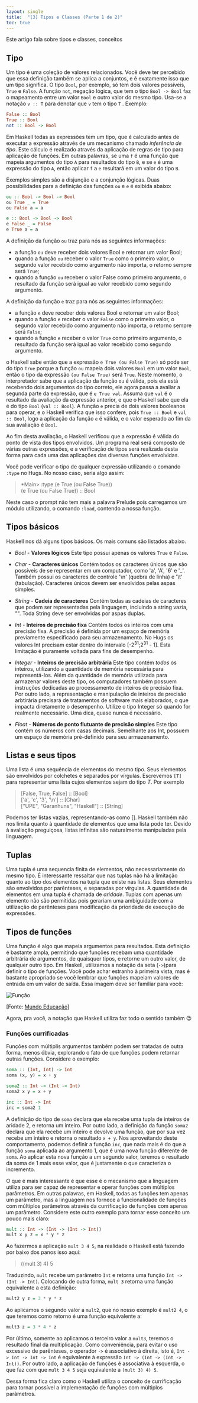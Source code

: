 ```yaml
---
layout: single
title:  "[3] Tipos e Classes (Parte 1 de 2)"
toc: true
---
```


Este artigo fala sobre tipos e classes, conceitos 

## Tipo

Um tipo é uma coleção de valores relacionados. Você deve ter percebido que essa definição também se aplica a conjuntos, e é exatamente isso que um tipo significa. O tipo `Bool`, por exemplo, só tem dois valores possíveis, `True` e `False`. A função `not`, negação lógica, que tem o tipo `Bool -> Bool` faz o mapeamento entre um valor `Bool` e outro valor do mesmo tipo. Usa-se a notação `v :: T` para denotar que `v` tem o tipo `T` . Exemplo:

```haskell
False :: Bool
True :: Bool
not :: Bool -> Bool
```

Em Haskell todas as expressões tem um tipo, que é calculado antes de executar a expressão através de um mecanismo chamado *inferência de tipo*. Este cálculo é realizado através da aplicação de regras de tipo para aplicação de funções. Em outras palavras, se uma `f` é uma função que mapeia argumentos do tipo `A` para resultados do tipo `B`, e se `e` é uma expressão do tipo `A`, então aplicar `f` a `e` resultará em um valor do tipo `B`.

Exemplos simples são a disjunção e a conjunção lógicas. Duas possibilidades para a definição das funções `ou` e `e` é exibida abaixo:

```haskell
ou :: Bool -> Bool -> Bool
ou True _ = True
ou False a = a

e :: Bool -> Bool -> Bool
e False _ = False
e True a = a
```

A definição da função `ou` traz para nós as seguintes informações:
* a função `ou` deve receber dois valores Bool e retornar um valor Bool;
* quando a função `ou` receber o valor `True` como o primeiro valor, o segundo valor recebido como argumento não importa, o retorno sempre será `True`;
* quando a função `ou` receber o valor False como primeiro argumento, o resultado da função será igual ao valor recebido como segundo argumento.

A definição da função `e` traz para nós as seguintes informações:
* a função `e` deve receber dois valores Bool e retornar um valor Bool;
* quando a função `e` receber o valor `False` como o primeiro valor, o segundo valor recebido como argumento não importa, o retorno sempre será `False`;
* quando a função `e` receber o valor `True` como primeiro argumento, o resultado da função será igual ao valor recebido como segundo argumento.

o Haskell sabe então que a expressão `e True (ou False True)` só pode ser do tipo `True` porque a função `ou` mapeia dois valores `Bool` em um valor `Bool`, então o tipo da expressão `(ou False True)` será `True`. Neste momento, o interpretador sabe que a aplicação da função `ou` é válida, pois ela está recebendo dois argumentos do tipo correto, ele agora passa a avaliar a segunda parte da expressão, que é `e True val`. Assuma que `val` é o resultado da avaliação da expressão anterior, e que o Haskell sabe que ela é do tipo `Bool` (`val :: Bool`). A função `e` precia de dois valores booleanos para operar, e o Haskell verifica que isso confere, pois `True :: Bool` e `val :: Bool`, logo a aplicação da função `e` é válida, e o valor esperado ao fim da sua avaliação é `Bool`.

Ao fim desta avaliação, o Haskell verificou que a expressão é válida do ponto de vista dos tipos envolvidos. Um programa real será composto de várias outras expressões, e a verificação de tipos será realizada desta forma para cada uma das aplicações das diversas funções envolvidas.

Você pode verificar o tipo de qualquer expressão utilizando o comando `:type` no Hugs. No nosso caso, seria algo assim:

> *Main> :type (e True (ou False True))  
> (e True (ou False True)) :: Bool

Neste caso o prompt não tem mais a palavra Prelude pois carregamos um módulo utilizando, o comando `:load`, contendo a nossa função.


## Tipos básicos

Haskell nos dá alguns tipos básicos. Os mais comuns são listados abaixo.

* *Bool* - **Valores lógicos**
Este tipo possui apenas os valores `True` e `False`.

* *Char* - **Caracteres únicos**
Contém todos os caracteres únicos que são possíveis de se representar em um computador, como 'a', 'A', '6' e '_'. Também possui os caracteres de controle '\n' (quebra de linha) e '\t' (tabulação). Caracteres únicos devem ser envolvidos pelas aspas simples.

* *String* - **Cadeia de caracteres**
Contém todas as cadeias de caracteres que podem ser representadas pela linguagem, incluindo a string vazia, "". Toda String deve ser envolvidas por aspas duplas.

* *Int* - **Inteiros de precisão fixa**
Contém todos os inteiros com uma precisão fixa. A precisão é definida por um espaço de memória previamente especificado para seu armazenamento. No Hugs os valores Int precisam estar dentro do intervalo [-2<sup>31</sup>;2<sup>31</sup> - 1]. Esta limitação é puramente voltada para fins de desempenho.

* *Integer* - **Inteiros de precisão arbitrária**
Este tipo contém *todos* os inteiros, utilizando a quantidade de memória necessária para representá-los. Além da quantidade de memória utilizada para armazenar valores deste tipo, os computadores também possuem instruções dedicadas ao processamento de inteiros de precisão fixa. Por outro lado, a representação e manipulação de inteiros de precisão arbtirária precisará de tratamentos de software mais elaborados, o que impacta diretamente o desempenho. Utilize o tipo Integer só quando for realmente necessário. Uma dica, quase nunca é necessário.

* *Float* - **Números de ponto flutuante de precisão simples**
Este tipo contém os números com casas decimais. Semelhante aos Int, possuem um espaço de memória pré-definido para seu armazenamento.


## Listas e seus tipos

Uma lista é uma sequência de elementos do mesmo tipo. Seus elementos são envolvidos por colchetes e separados por vírgulas. Escrevemos `[T]` para representar uma lista cujos elementos sejam do tipo *T*. Por exemplo

> [False, True, False]            :: [Bool]  
> ['a', 'c', '3', '\n']           :: [Char]  
> ["UPE", "Garanhuns", "Haskell"] :: [String]

Podemos ter listas vazias, representando-as como []. Haskell também não nos limita quanto à quantidade de elementos que uma lista pode ter. Devido à avaliação preguiçosa, listas infinitas são naturalmente manipuladas pela linguagem.

## Tuplas

Uma tupla é uma sequencia finita de elementos, não necessariamente do mesmo tipo. É interessante ressaltar que nas tuplas não há a limitação quanto ao tipo dos elementos na tupla que existe nas listas. Seus elementos são envolvidos por parênteses, e separadas por vírgulas. A quantidade de elementos em uma tupla é chamada de *aridade*. Tuplas com apenas um elemento não são permitidas pois gerariam uma ambiguidade com a utilização de parênteses para modificação da prioridade de execução de expressões.

## Tipos de funções

Uma função é algo que mapeia argumentos para resultados. Esta definição é bastante ampla, permitindo que funções recebam uma quantidade arbitrária de argumentos, de quaisquer tipos, e retorne um outro valor, de qualquer outro tipo. Em Haskell, utilizamos a notação da seta (`->`)para definir o tipo de funções. Você pode achar estranho à primeira vista, mas é bastante apropriado se você lembrar que funções mapeiam valores de entrada em um valor de saída. Essa imagem deve ser familiar para você:

![Função](/assets/funcao.jpg)

[Fonte: [Mundo Educação](https://mundoeducacao.uol.com.br/matematica/dominio-contradominio-imagem-uma-funcao.htm)]

Agora, pra você, a notação que Haskell utiliza faz todo o sentido também :wink:


### Funções currificadas

Funções com múltiplis argumentos também podem ser tratadas de outra forma, menos óbvia, explorando o fato de que funções podem retornar outras funções. Considere o exemplo:

```haskell
soma :: (Int, Int) -> Int
soma (x, y) = x + y

soma2 :: Int -> (Int -> Int)
soma2 x y = x + y

inc :: Int -> Int
inc = soma2 1
```
A definição do tipo de `soma` declara que ela recebe uma tupla de inteiros de aridade 2, e retorna um inteiro. Por outro lado, a definição da função `soma2` declara que ela recebe um inteiro e devolve uma função, que por sua vez recebe um inteiro e retorna o resultado `x + y`. Nos aproveitando deste comportamento, podemos definir a função `inc`, que nada mais é do que a função `soma` aplicada ao argumento 1, que é uma nova função diferente de `soma`. Ao aplicar esta nova função a um segundo valor, teremos o resultado da soma de 1 mais esse valor, que é justamente o que caracteriza o incremento.

O que é mais interessante é que esse é o mecanismo que a linguagem utiliza para ser capaz de representar e operar funções com múltiplos parâmetros. Em outras palavras, em Haskell, todas as funções tem apenas um parâmetro, mas a linguagem nos fornece a funcionalidade de funções com múltiplos parâmetros através da currificação de funções com apenas um parâmetro. Considere este outro exemplo para tornar esse conceito um pouco mais claro:

```haskell
mult :: Int -> (Int -> (Int -> Int))
mult x y z = x * y * z
```

Ao fazermos a aplicação `mult 3 4 5`, na realidade o Haskell está fazendo por baixo dos panos isso aqui:

> ((mult 3) 4) 5

Traduzindo, `mult` recebe um parâmetro `Int` e retorna uma função `Int -> (Int -> Int)`. Colocando de outra forma, `mult 3` retorna uma função equivalente a esta definição:

```haskell
mult2 y z = 3 * y * z
```

Ao aplicamos o segundo valor a `mult2`, que no nosso exemplo é `mult2 4`, o que teremos como retorno é uma função equivalente a:

```haskell
mult3 z = 3 * 4 * z
```

Por último, somente ao aplicamos o terceiro valor a `mult3`, teremos o resultado final da multiplicação. Como conveniência, para evitar o uso excessivo de parênteses, o operador `->` é associativo à direita, isto é, `Int -> Int -> Int -> Int` é equivalente à expressão `Int -> (Int -> (Int -> Int))`. Por outro lado, a aplicação de funções é associativa à esquerda, o que faz com que `mult 3 4 5` seja equivalente a `(mult 3) 4) 5`.

Dessa forma fica claro como o Haskell utiliza o conceito de currificação para tornar possível a implementação de funções com múltiplos parâmetros.